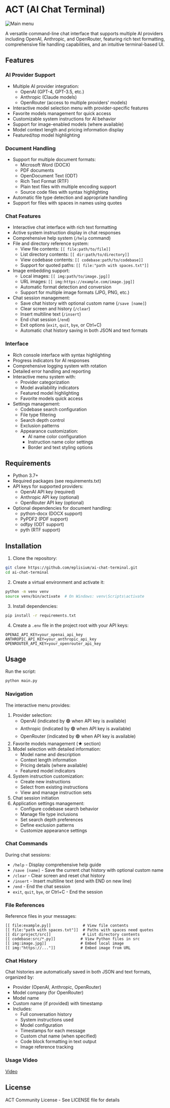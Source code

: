 # ACT (AI Chat Terminal)
![Main menu](https://github.com/user-attachments/assets/cf6ca3b2-b153-4791-ad0d-6b5abe0ecde6)

A versatile command-line chat interface that supports multiple AI providers including OpenAI, Anthropic, and OpenRouter, featuring rich text formatting, comprehensive file handling capabilities, and an intuitive terminal-based UI.

## Features

### AI Provider Support
- Multiple AI provider integration:
  - OpenAI (GPT-4, GPT-3.5, etc.)
  - Anthropic (Claude models)
  - OpenRouter (access to multiple providers' models)
- Interactive model selection menu with provider-specific features
- Favorite models management for quick access
- Customizable system instructions for AI behavior
- Support for image-enabled models (where available)
- Model context length and pricing information display
- Featured/top model highlighting

### Document Handling
- Support for multiple document formats:
  - Microsoft Word (DOCX)
  - PDF documents
  - OpenDocument Text (ODT)
  - Rich Text Format (RTF)
  - Plain text files with multiple encoding support
  - Source code files with syntax highlighting
- Automatic file type detection and appropriate handling
- Support for files with spaces in names using quotes

### Chat Features
- Interactive chat interface with rich text formatting
- Active system instruction display in chat responses
- Comprehensive help system (`/help` command)
- File and directory reference system:
  - View file contents: `[[ file:path/to/file]]`
  - List directory contents: `[[ dir:path/to/directory]]`
  - View codebase contents: `[[ codebase:path/to/codebase]]`
  - Support for quoted paths: `[[ file:"path with spaces.txt"]]`
- Image embedding support:
  - Local images: `[[ img:path/to/image.jpg]]`
  - URL images: `[[ img:https://example.com/image.jpg]]`
  - Automatic format detection and conversion
  - Support for multiple image formats (JPG, PNG, etc.)
- Chat session management:
  - Save chat history with optional custom name (`/save [name]`)
  - Clear screen and history (`/clear`)
  - Insert multiline text (`/insert`)
  - End chat session (`/end`)
  - Exit options (`exit`, `quit`, `bye`, or Ctrl+C)
  - Automatic chat history saving in both JSON and text formats

### Interface
- Rich console interface with syntax highlighting
- Progress indicators for AI responses
- Comprehensive logging system with rotation
- Detailed error handling and reporting
- Interactive menu system with:
  - Provider categorization
  - Model availability indicators
  - Featured model highlighting
  - Favorite models quick access
- Settings management:
  - Codebase search configuration
  - File type filtering
  - Search depth control
  - Exclusion patterns
  - Appearance customization:
    - AI name color configuration
    - Instruction name color settings
    - Border and text styling options

## Requirements

- Python 3.7+
- Required packages (see requirements.txt)
- API keys for supported providers:
  - OpenAI API key (required)
  - Anthropic API key (optional)
  - OpenRouter API key (optional)
- Optional dependencies for document handling:
  - python-docx (DOCX support)
  - PyPDF2 (PDF support)
  - odfpy (ODT support)
  - pyth (RTF support)

## Installation

1. Clone the repository:
```bash
git clone https://github.com/eplisium/ai-chat-terminal.git
cd ai-chat-terminal
```

2. Create a virtual environment and activate it:
```bash
python -m venv venv
source venv/bin/activate  # On Windows: venv\Scripts\activate
```

3. Install dependencies:
```bash
pip install -r requirements.txt
```

4. Create a `.env` file in the project root with your API keys:
```env
OPENAI_API_KEY=your_openai_api_key
ANTHROPIC_API_KEY=your_anthropic_api_key
OPENROUTER_API_KEY=your_openrouter_api_key
```

## Usage

Run the script:
```bash
python main.py
```

### Navigation
The interactive menu provides:
1. Provider selection:
   - OpenAI (indicated by 🟢 when API key is available)
   - Anthropic (indicated by 🟢 when API key is available)
   - OpenRouter (indicated by 🟢 when API key is available)
2. Favorite models management (★ section)
3. Model selection with detailed information:
   - Model name and description
   - Context length information
   - Pricing details (where available)
   - Featured model indicators
4. System instruction customization:
   - Create new instructions
   - Select from existing instructions
   - View and manage instruction sets
5. Chat session initiation
6. Application settings management:
   - Configure codebase search behavior
   - Manage file type inclusions
   - Set search depth preferences
   - Define exclusion patterns
   - Customize appearance settings

### Chat Commands
During chat sessions:
- `/help` - Display comprehensive help guide
- `/save [name]` - Save the current chat history with optional custom name
- `/clear` - Clear screen and reset chat history
- `/insert` - Insert multiline text (end with END on new line)
- `/end` - End the chat session
- `exit`, `quit`, `bye`, or Ctrl+C - End the session

### File References
Reference files in your messages:
```
[[ file:example.py]]              # View file contents
[[ file:"path with spaces.txt"]]  # Paths with spaces need quotes
[[ dir:project/src]]              # List directory contents
[[ codebase:src/*.py]]           # View Python files in src
[[ img:image.jpg]]               # Embed local image
[[ img:"https://..."]]           # Embed image from URL
```

### Chat History
Chat histories are automatically saved in both JSON and text formats, organized by:
- Provider (OpenAI, Anthropic, OpenRouter)
- Model company (for OpenRouter)
- Model name
- Custom name (if provided) with timestamp
- Includes:
  - Full conversation history
  - System instructions used
  - Model configuration
  - Timestamps for each message
  - Custom chat name (when specified)
  - Code block formatting in text output
  - Image reference tracking

### Usage Video
[Video](https://www.dropbox.com/scl/fi/9lx7v34zfnghhh8fzt2k4/Screen-Recording-2024-12-06-095730.mp4?rlkey=gyd1glz7rkwv6cnrr3j2u7maf&st=mer3ajni&dl=0)

## License

ACT Community License - See LICENSE file for details 
